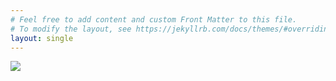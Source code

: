 ```yaml
---
# Feel free to add content and custom Front Matter to this file.
# To modify the layout, see https://jekyllrb.com/docs/themes/#overriding-theme-defaults
layout: single
---
```

<img src="https://evan-fannin.github.io/evan-fannin/assets/images/profile_pic_2.jpeg" style="max-height: 75%; width: auto; animation: intro 0.3s both; animation-delay: 0.25s;">
